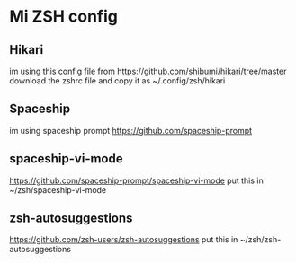 # Mi ZSH config

## Hikari

im using this config file from https://github.com/shibumi/hikari/tree/master
download the zshrc file and copy it as ~/.config/zsh/hikari

## Spaceship

im using spaceship prompt https://github.com/spaceship-prompt

## spaceship-vi-mode

https://github.com/spaceship-prompt/spaceship-vi-mode
put this in ~/zsh/spaceship-vi-mode 

## zsh-autosuggestions

https://github.com/zsh-users/zsh-autosuggestions
put this in ~/zsh/zsh-autosuggestions
